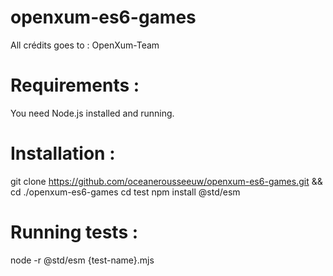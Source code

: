 # openxum-es6-games

All crédits goes to : OpenXum-Team

# Requirements : 

You need Node.js installed and running.

# Installation : 

git clone https://github.com/oceanerousseeuw/openxum-es6-games.git && cd ./openxum-es6-games
cd test
npm install @std/esm

# Running tests :

node -r @std/esm {test-name}.mjs
